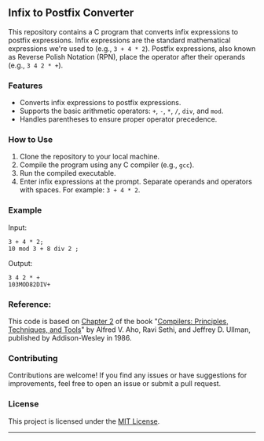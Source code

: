 ## Infix to Postfix Converter

This repository contains a C program that converts infix expressions to postfix expressions. Infix expressions are the standard mathematical expressions we're used to (e.g., `3 + 4 * 2`). Postfix expressions, also known as Reverse Polish Notation (RPN), place the operator after their operands (e.g., `3 4 2 * +`).

### Features

- Converts infix expressions to postfix expressions.
- Supports the basic arithmetic operators: `+`, `-`, `*`, `/`, `div`, and `mod`.
- Handles parentheses to ensure proper operator precedence.

### How to Use

1. Clone the repository to your local machine.
2. Compile the program using any C compiler (e.g., `gcc`).
3. Run the compiled executable.
4. Enter infix expressions at the prompt. Separate operands and operators with spaces. For example: `3 + 4 * 2`.

### Example

Input:
```
3 + 4 * 2;
10 mod 3 + 8 div 2 ;
```

Output:
```
3 4 2 * +
103MOD82DIV+
```
### Reference:
This code is based on [Chapter 2](https://drive.google.com/file/d/1MqXruiM849l0Eix4f5jot6pyy-fcVgOs/view?usp=sharing) of the book "[Compilers: Principles, Techniques, and Tools](https://libgen.is/book/index.php?md5=346B2177C8F721EE62872DCAF64B9F85)" by Alfred V. Aho, Ravi Sethi, and Jeffrey D. Ullman, published by Addison-Wesley in 1986.

### Contributing

Contributions are welcome! If you find any issues or have suggestions for improvements, feel free to open an issue or submit a pull request.

### License

This project is licensed under the [MIT License](LICENSE).

---